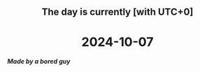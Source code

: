 <h2 align=center>The day is currently [with UTC+0]</h2>
<h1 align=center><!--TIME BEGIN-->2024-10-07<!--TIME END--></h1>
<h5>Made by a bored guy</h5>
